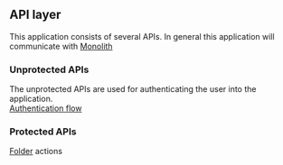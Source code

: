 ## API layer
This application consists of several APIs. In general this application will communicate with [Monolith](./Monolith.md)
### Unprotected APIs
The unprotected APIs are used for authenticating the user into the application.  
[Authentication flow](./Authentification/Authentication.md)
### Protected APIs
[Folder](./Folder/README.md) actions


